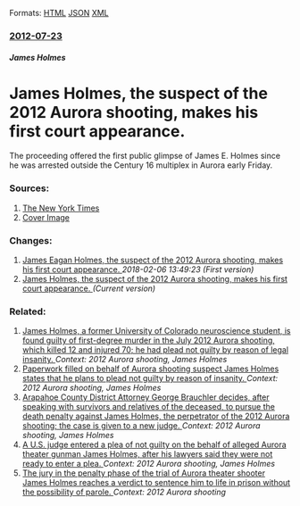 
Formats: [HTML](/news/2012/07/23/james-holmes-the-suspect-of-the-2012-aurora-shooting-makes-his-first-court-appearance.html)  [JSON](/news/2012/07/23/james-holmes-the-suspect-of-the-2012-aurora-shooting-makes-his-first-court-appearance.json)  [XML](/news/2012/07/23/james-holmes-the-suspect-of-the-2012-aurora-shooting-makes-his-first-court-appearance.xml)  

### [2012-07-23](/news/2012/07/23/index.md)

##### James Holmes
# James Holmes, the suspect of the 2012 Aurora shooting, makes his first court appearance. 

The proceeding offered the first public glimpse of James E. Holmes since he was arrested outside the Century 16 multiplex in Aurora early Friday.


### Sources:

1. [The New York Times](https://www.nytimes.com/2012/07/24/us/suspect-in-colorado-shooting-in-court.html)
1. [Cover Image](https://static01.nyt.com/images/2012/07/23/us/23-james-holmes/23-james-holmes-superJumbo.jpg)

### Changes:

1. [James Eagan Holmes, the suspect of the 2012 Aurora shooting, makes his first court appearance. ](/news/2012/07/23/james-eagan-holmes-the-suspect-of-the-2012-aurora-shooting-makes-his-first-court-appearance.md) _2018-02-06 13:49:23 (First version)_
1. [James Holmes, the suspect of the 2012 Aurora shooting, makes his first court appearance. ](/news/2012/07/23/james-holmes-the-suspect-of-the-2012-aurora-shooting-makes-his-first-court-appearance.md) _(Current version)_

### Related:

1. [James Holmes, a former University of Colorado neuroscience student, is found guilty of first-degree murder in the July 2012 Aurora shooting, which killed 12 and injured 70; he had plead not guilty by reason of legal insanity. ](/news/2015/07/16/james-holmes-a-former-university-of-colorado-neuroscience-student-is-found-guilty-of-first-degree-murder-in-the-july-2012-aurora-shooting.md) _Context: 2012 Aurora shooting, James Holmes_
2. [Paperwork filled on behalf of Aurora shooting suspect James Holmes states that he plans to plead not guilty by reason of insanity. ](/news/2013/05/7/paperwork-filled-on-behalf-of-aurora-shooting-suspect-james-holmes-states-that-he-plans-to-plead-not-guilty-by-reason-of-insanity.md) _Context: 2012 Aurora shooting, James Holmes_
3. [Arapahoe County District Attorney George Brauchler decides, after speaking with survivors and relatives of the deceased, to pursue the death penalty against James Holmes, the perpetrator of the 2012 Aurora shooting; the case is given to a new judge. ](/news/2013/04/1/arapahoe-county-district-attorney-george-brauchler-decides-after-speaking-with-survivors-and-relatives-of-the-deceased-to-pursue-the-death.md) _Context: 2012 Aurora shooting, James Holmes_
4. [A U.S. judge entered a plea of not guilty on the behalf of alleged Aurora theater gunman James Holmes, after his lawyers said they were not ready to enter a plea. ](/news/2013/03/12/a-u-s-judge-entered-a-plea-of-not-guilty-on-the-behalf-of-alleged-aurora-theater-gunman-james-holmes-after-his-lawyers-said-they-were-not.md) _Context: 2012 Aurora shooting, James Holmes_
5. [The jury in the penalty phase of the trial of Aurora theater shooter James Holmes reaches a verdict to sentence him to life in prison without the possibility of parole. ](/news/2015/08/7/the-jury-in-the-penalty-phase-of-the-trial-of-aurora-theater-shooter-james-holmes-reaches-a-verdict-to-sentence-him-to-life-in-prison-withou.md) _Context: 2012 Aurora shooting_
